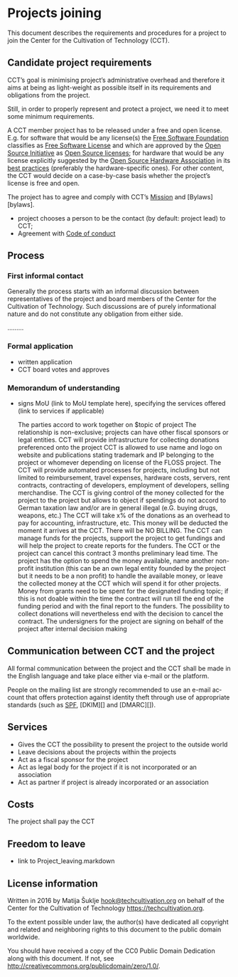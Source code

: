 # Projects joining

This document describes the requirements and procedures for a project to join the Center for the Cultivation of Technology (CCT).


## Candidate project requirements

CCT’s goal is minimising project’s administrative overhead and therefore it aims at being as light-weight as possible itself in its requirements and obligations from the project.

Still, in order to properly represent and protect a project, we need it to meet some minimum requirements.

A CCT member project has to be released under a free and open license. E.g. for software that would be any license(s) the [Free Software Foundation][fsf] classifies as [Free Software License][fs_license] and which are approved by the [Open Source Initiative][osi] as [Open Source licenses][os_license]; for hardware that would be any license explicitly suggested by the [Open Source Hardware Association][oshwa] in its [best practices][oshw_license] (preferably the hardware-specific ones). For other content, the CCT would decide on a case-by-case basis whether the project’s license is free and open.

The project has to agree and comply with CCT’s [Mission][mission] and [Bylaws][bylaws].

- project chooses a person to be the contact (by default: project lead) to CCT;
- Agreement with [Code of conduct][coc]

[fsf]: https://fsf.org/
[fs_license]: https://www.gnu.org/licenses/license-list#SoftwareLicenses
[osi]: https://opensource.org/
[os_license]: https://opensource.org/licenses/
[oshwa]: https://www.oshwa.org/
[oshw_license]: https://www.oshwa.org/sharing-best-practices/
[coc]: {filename}/Code_of_conduct.markdown
[mission]:
[bylaws]: 


## Process

### First informal contact

Generally the process starts with an informal discussion between representatives of the project and board members of the Center for the Cultivation of Technology. Such discussions are of purely informational nature and do not constitute any obligation from either side.

………

### Formal application

- written application
- CCT board votes and approves

### Memorandum of understanding

- signs MoU (link to MoU template here), specifying the services offered (link to services if applicable)


    The parties accord to work together on $topic of project
    The relationship is non-exclusive; projects can have other fiscal sponsors or legal entities.
    CCT will provide infrastructure for collecting donations preferenced onto the project
    CCT is allowed to use name and logo on website and publications stating trademark and IP belonging to the project or whomever depending on license of the FLOSS project.
    The CCT will provide automated processes for projects, including but not limited to reimbursement, travel expenses, hardware costs, servers, rent contracts, contracting of developers, employment of developers, selling merchandise.
    The CCT is giving control of the money collected for the project to the project but allows to object if spendings do not accord to German taxation law and/or are in general illegal (e.G. buying drugs, weapons, etc.)
    The CCT will take x% of the donations as an overhead to pay for accounting, infrastructure, etc. This money will be deducted the moment it arrives at the CCT. There will be NO BILLING.
    The CCT can manage funds for the projects, support the project to get fundings and will help the project to create reports for the funders.
    The CCT or the project can cancel this contract 3 months preliminary lead time. The project has the option to spend the money available, name another non-profit institution (this can be an own legal entity founded by the project but it needs to be a non profit) to handle the available money, or leave the collected money at the CCT which will spend it for other projects. Money from grants need to be spent for the designated funding topic; if this is not doable within the time the contract will run till the end of the funding period and with the final report to the funders. The possibility to collect donations will nevertheless end with the decision to cancel the contract.
    The undersigners for the project are signing on behalf of the project after internal decision making


###

## Communication between CCT and the project

All formal communication between the project and the CCT shall be made in the English language and take place either via e-mail or the platform.

Peo­ple on the mail­ing list are strong­ly recommended to use an e-mail ac­count that of­fers pro­tec­tion against iden­ti­ty theft through use of ap­pro­pri­ate stan­dards (such as [SPF][], [D­KIM][] and [D­MAR­C][]).

[SPF]: https://tools.ietf.org/html/rfc7208
[DKIM]: https://tools.ietf.org/html/rfc7489
[DMARC]: https://tools.ietf.org/html/rfc6376

## Services

- Gives the CCT the possibility to present the project to the outside world
- Leave decisions about the projects within the projects
- Act as a fiscal sponsor for the project
- Act as legal body for the project if it is not incorporated or an association
- Act as partner if project is already incorporated or an association

## Costs

The project shall pay the CCT

## Freedom to leave

- link to Project_leaving.markdown


## License information

Written in 2016 by Matija Šuklje <hook@techcultivation.org> on behalf of the Center for the Cultivation of Technology <https://techcultivation.org>.

To the extent possible under law, the author(s) have dedicated all copyright and related and neighboring rights to this document to the public domain worldwide.

You should have received a copy of the CC0 Public Domain Dedication along with this document. If not, see <http://creativecommons.org/publicdomain/zero/1.0/>. 
